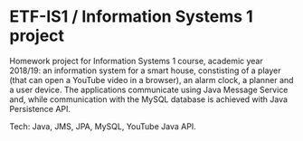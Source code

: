 # ETF-IS1 / Information Systems 1 project

Homework project for Information Systems 1 course, academic year 2018/19: an information system for a smart house, constisting of a player (that can open a YouTube video in a browser), an alarm clock, a planner and a user device. The applications communicate using Java Message Service and, while communication with the MySQL database is achieved with Java Persistence API.

Tech: Java, JMS, JPA, MySQL, YouTube Java API.
